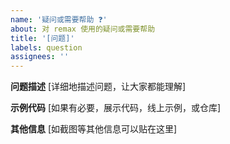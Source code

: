 ```yaml
---
name: '疑问或需要帮助 ❓'
about: 对 remax 使用的疑问或需要帮助
title: '[问题]'
labels: question
assignees: ''
---
```


**问题描述** [详细地描述问题，让大家都能理解]

**示例代码** [如果有必要，展示代码，线上示例，或仓库]

**其他信息** [如截图等其他信息可以贴在这里]
